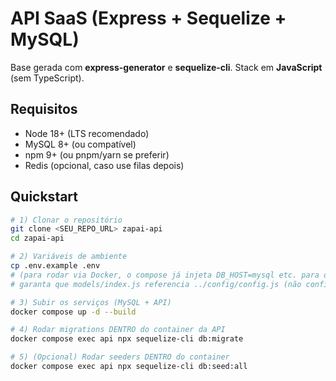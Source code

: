 # API SaaS (Express + Sequelize + MySQL)

Base gerada com **express-generator** e **sequelize-cli**. Stack em **JavaScript** (sem TypeScript).

## Requisitos
- Node 18+ (LTS recomendado)
- MySQL 8+ (ou compatível)
- npm 9+ (ou pnpm/yarn se preferir)
- Redis (opcional, caso use filas depois)

## Quickstart

```bash
# 1) Clonar o repositório
git clone <SEU_REPO_URL> zapai-api
cd zapai-api

# 2) Variáveis de ambiente
cp .env.example .env
# (para rodar via Docker, o compose já injeta DB_HOST=mysql etc. para o serviço api)
# garanta que models/index.js referencia ../config/config.js (não config.json)

# 3) Subir os serviços (MySQL + API)
docker compose up -d --build

# 4) Rodar migrations DENTRO do container da API
docker compose exec api npx sequelize-cli db:migrate

# 5) (Opcional) Rodar seeders DENTRO do container
docker compose exec api npx sequelize-cli db:seed:all